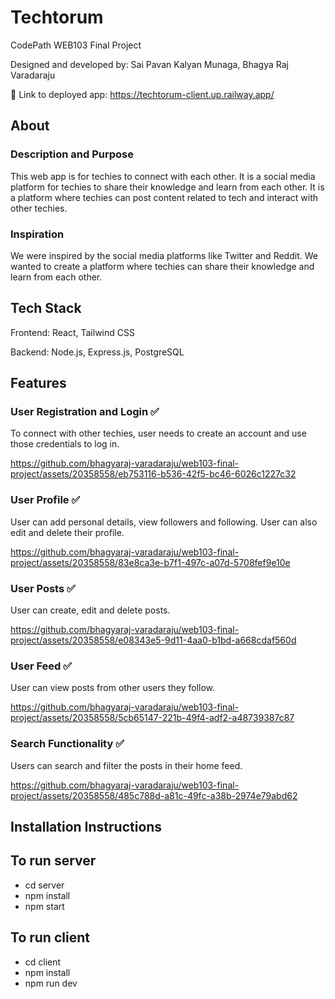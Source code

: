 # Techtorum

CodePath WEB103 Final Project

Designed and developed by: Sai Pavan Kalyan Munaga, Bhagya Raj Varadaraju

🔗 Link to deployed app: https://techtorum-client.up.railway.app/

## About

### Description and Purpose

This web app is for techies to connect with each other. It is a social media platform for techies to share their knowledge and learn from each other. It is a platform where techies can post content related to tech and interact with other techies.

### Inspiration

We were inspired by the social media platforms like Twitter and Reddit. We wanted to create a platform where techies can share their knowledge and learn from each other.

## Tech Stack

Frontend: React, Tailwind CSS

Backend: Node.js, Express.js, PostgreSQL

## Features

### User Registration and Login ✅

To connect with other techies, user needs to create an account and use those credentials to log in.

https://github.com/bhagyaraj-varadaraju/web103-final-project/assets/20358558/eb753116-b536-42f5-bc46-6026c1227c32

### User Profile ✅

User can add personal details, view followers and following. User can also edit and delete their profile.

https://github.com/bhagyaraj-varadaraju/web103-final-project/assets/20358558/83e8ca3e-b7f1-497c-a07d-5708fef9e10e

### User Posts ✅ 

User can create, edit and delete posts.

https://github.com/bhagyaraj-varadaraju/web103-final-project/assets/20358558/e08343e5-9d11-4aa0-b1bd-a668cdaf560d

### User Feed ✅

User can view posts from other users they follow.

https://github.com/bhagyaraj-varadaraju/web103-final-project/assets/20358558/5cb65147-221b-49f4-adf2-a48739387c87

### Search Functionality ✅ 

Users can search and filter the posts in their home feed.

https://github.com/bhagyaraj-varadaraju/web103-final-project/assets/20358558/485c788d-a81c-49fc-a38b-2974e79abd62

## Installation Instructions

## To run server
- cd server
- npm install
- npm start

## To run client
- cd client
- npm install
- npm run dev
